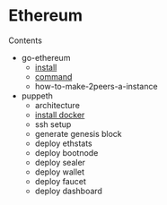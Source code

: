 # Ethereum

Contents
- go-ethereum
	- [install](https://github.com/wenoasoft/ethereum/blob/master/go-ethereum-install.md#geth-installation-instructions)
	- [command](https://github.com/wenoasoft/ethereum/blob/master/geth-command.md#geth-command)
  - how-to-make-2peers-a-instance
- puppeth
	- architecture
	- [install docker](https://github.com/wenoasoft/ethereum/blob/master/puppeth-install-docker.md#puppeth-docker-installation-instructions)
	- ssh setup
	- generate genesis block
	- deploy ethstats
	- deploy bootnode
	- deploy sealer
	- deploy wallet
	- deploy faucet
	- deploy dashboard
